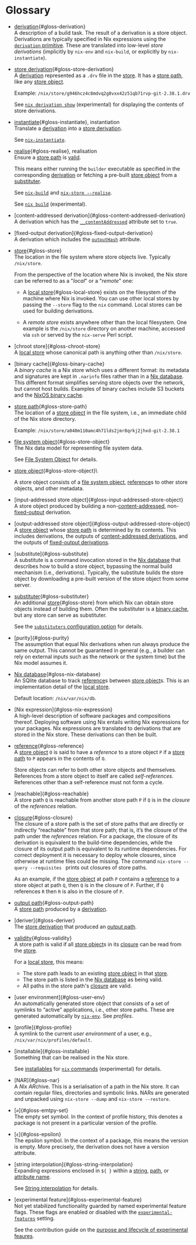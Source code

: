 # Glossary

  - [derivation]{#gloss-derivation}\
    A description of a build task. The result of a derivation is a
    store object. Derivations are typically specified in Nix expressions
    using the [`derivation` primitive](./language/derivations.md). These are
    translated into low-level *store derivations* (implicitly by
    `nix-env` and `nix-build`, or explicitly by `nix-instantiate`).

    [derivation]: #gloss-derivation

  - [store derivation]{#gloss-store-derivation}\
    A [derivation] represented as a `.drv` file in the [store].
    It has a [store path], like any [store object].

    Example: `/nix/store/g946hcz4c8mdvq2g8vxx42z51qb71rvp-git-2.38.1.drv`

    See [`nix derivation show`](./command-ref/new-cli/nix3-derivation-show.md) (experimental) for displaying the contents of store derivations.

    [store derivation]: #gloss-store-derivation

  - [instantiate]{#gloss-instantiate}, instantiation\
    Translate a [derivation] into a [store derivation].

    See [`nix-instantiate`](./command-ref/nix-instantiate.md).

    [instantiate]: #gloss-instantiate

  - [realise]{#gloss-realise}, realisation\
    Ensure a [store path] is [valid][validity].

    This means either running the `builder` executable as specified in the corresponding [derivation] or fetching a pre-built [store object] from a [substituter].

    See [`nix-build`](./command-ref/nix-build.md) and [`nix-store --realise`](@docroot@/command-ref/nix-store/realise.md).

    See [`nix build`](./command-ref/new-cli/nix3-build.md) (experimental).

    [realise]: #gloss-realise

  - [content-addressed derivation]{#gloss-content-addressed-derivation}\
    A derivation which has the
    [`__contentAddressed`](./language/advanced-attributes.md#adv-attr-__contentAddressed)
    attribute set to `true`.

  - [fixed-output derivation]{#gloss-fixed-output-derivation}\
    A derivation which includes the
    [`outputHash`](./language/advanced-attributes.md#adv-attr-outputHash) attribute.

  - [store]{#gloss-store}\
    The location in the file system where store objects live. Typically
    `/nix/store`.

    From   the  perspective   of   the  location   where  Nix   is
    invoked, the  Nix store can be  referred to
    as a "_local_" or a "_remote_" one:

    + A [local store]{#gloss-local-store} exists on the filesystem of
      the machine where Nix is  invoked. You can use other
      local stores  by passing  the `--store` flag  to the
      `nix` command.  Local stores can be used for building derivations.

    + A  *remote store*  exists  anywhere  other than  the
      local  filesystem. One  example is  the `/nix/store`
      directory on another machine,  accessed via `ssh` or
      served by the `nix-serve` Perl script.

    [store]: #gloss-store
    [local store]: #gloss-local-store

  - [chroot store]{#gloss-chroot-store}\
    A [local store] whose canonical path is anything other than `/nix/store`.

  - [binary cache]{#gloss-binary-cache}\
    A *binary cache* is a Nix store which uses a different format: its
    metadata and signatures are kept in `.narinfo` files rather than in a
    [Nix database]. This different format simplifies serving store objects
    over the network, but cannot host builds. Examples of binary caches
    include S3 buckets and the [NixOS binary cache](https://cache.nixos.org).

  - [store path]{#gloss-store-path}\
    The location of a [store object] in the file system, i.e., an
    immediate child of the Nix store directory.

    Example: `/nix/store/a040m110amc4h71lds2jmr8qrkj2jhxd-git-2.38.1`

    [store path]: #gloss-store-path

  - [file system object]{#gloss-store-object}\
    The Nix data model for representing file system data.

    See [File System Object](@docroot@/architecture/file-system-object.md) for details.

    [file system object]: #gloss-file-system-object

  - [store object]{#gloss-store-object}\

    A store object consists of a [file system object], [reference]s to other store objects, and other metadata.

    [store object]: #gloss-store-object

  - [input-addressed store object]{#gloss-input-addressed-store-object}\
    A store object produced by building a
    non-[content-addressed](#gloss-content-addressed-derivation),
    non-[fixed-output](#gloss-fixed-output-derivation)
    derivation.

  - [output-addressed store object]{#gloss-output-addressed-store-object}\
    A [store object] whose [store path] is determined by its contents.
    This includes derivations, the outputs of [content-addressed derivations](#gloss-content-addressed-derivation), and the outputs of [fixed-output derivations](#gloss-fixed-output-derivation).

  - [substitute]{#gloss-substitute}\
    A substitute is a command invocation stored in the [Nix database] that
    describes how to build a store object, bypassing the normal build
    mechanism (i.e., derivations). Typically, the substitute builds the
    store object by downloading a pre-built version of the store object
    from some server.

  - [substituter]{#gloss-substituter}\
    An additional [store]{#gloss-store} from which Nix can obtain store objects instead of building them.
    Often the substituter is a [binary cache](#gloss-binary-cache), but any store can serve as substituter.

    See the [`substituters` configuration option](./command-ref/conf-file.md#conf-substituters) for details.

    [substituter]: #gloss-substituter

  - [purity]{#gloss-purity}\
    The assumption that equal Nix derivations when run always produce
    the same output. This cannot be guaranteed in general (e.g., a
    builder can rely on external inputs such as the network or the
    system time) but the Nix model assumes it.

  - [Nix database]{#gloss-nix-database}\
    An SQlite database to track [reference]s between [store object]s.
    This is an implementation detail of the [local store].

    Default location: `/nix/var/nix/db`.

    [Nix database]: #gloss-nix-database

  - [Nix expression]{#gloss-nix-expression}\
    A high-level description of software packages and compositions
    thereof. Deploying software using Nix entails writing Nix
    expressions for your packages. Nix expressions are translated to
    derivations that are stored in the Nix store. These derivations can
    then be built.

  - [reference]{#gloss-reference}\
    A [store object] `O` is said to have a *reference* to a store object `P` if a [store path] to `P` appears in the contents of `O`.

    Store objects can refer to both other store objects and themselves.
    References from a store object to itself are called *self-references*.
    References other than a self-reference must not form a cycle.

    [reference]: #gloss-reference

  - [reachable]{#gloss-reachable}\
    A store path `Q` is reachable from another store path `P` if `Q`
    is in the *closure* of the *references* relation.

  - [closure]{#gloss-closure}\
    The closure of a store path is the set of store paths that are
    directly or indirectly “reachable” from that store path; that is,
    it’s the closure of the path under the *references* relation. For
    a package, the closure of its derivation is equivalent to the
    build-time dependencies, while the closure of its output path is
    equivalent to its runtime dependencies. For correct deployment it
    is necessary to deploy whole closures, since otherwise at runtime
    files could be missing. The command `nix-store --query --requisites ` prints out
    closures of store paths.

    As an example, if the [store object] at path `P` contains a [reference]
    to a store object at path `Q`, then `Q` is in the closure of `P`. Further, if `Q`
    references `R` then `R` is also in the closure of `P`.

    [closure]: #gloss-closure

  - [output path]{#gloss-output-path}\
    A [store path] produced by a [derivation].

    [output path]: #gloss-output-path

  - [deriver]{#gloss-deriver}\
    The [store derivation] that produced an [output path].

  - [validity]{#gloss-validity}\
    A store path is valid if all [store object]s in its [closure] can be read from the [store].

    For a [local store], this means:
    - The store path leads to an existing [store object] in that [store].
    - The store path is listed in the [Nix database] as being valid.
    - All paths in the store path's [closure] are valid.

    [validity]: #gloss-validity

  - [user environment]{#gloss-user-env}\
    An automatically generated store object that consists of a set of
    symlinks to “active” applications, i.e., other store paths. These
    are generated automatically by
    [`nix-env`](./command-ref/nix-env.md). See *profiles*.

  - [profile]{#gloss-profile}\
    A symlink to the current *user environment* of a user, e.g.,
    `/nix/var/nix/profiles/default`.

  - [installable]{#gloss-installable}\
    Something that can be realised in the Nix store.

    See [installables](./command-ref/new-cli/nix.md#installables) for [`nix` commands](./command-ref/new-cli/nix.md) (experimental) for details.

  - [NAR]{#gloss-nar}\
    A *N*ix *AR*chive. This is a serialisation of a path in the Nix
    store. It can contain regular files, directories and symbolic
    links.  NARs are generated and unpacked using `nix-store --dump`
    and `nix-store --restore`.

  - [`∅`]{#gloss-emtpy-set}\
    The empty set symbol. In the context of profile history, this denotes a package is not present in a particular version of the profile.

  - [`ε`]{#gloss-epsilon}\
    The epsilon symbol. In the context of a package, this means the version is empty. More precisely, the derivation does not have a version attribute.

  - [string interpolation]{#gloss-string-interpolation}\
    Expanding expressions enclosed in `${ }` within a [string], [path], or [attribute name].

    See [String interpolation](./language/string-interpolation.md) for details.

    [string]: ./language/values.md#type-string
    [path]: ./language/values.md#type-path
    [attribute name]: ./language/values.md#attribute-set

  - [experimental feature]{#gloss-experimental-feature}\
    Not yet stabilized functionality guarded by named experimental feature flags.
    These flags are enabled or disabled with the [`experimental-features`](./command-ref/conf-file.html#conf-experimental-features) setting.

    See the contribution guide on the [purpose and lifecycle of experimental feaures](@docroot@/contributing/experimental-features.md).

